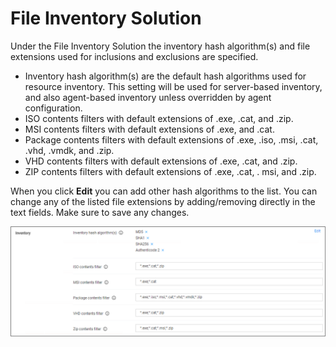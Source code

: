 [title]: # (File Inventory)
[tags]: # (general configuration)
[priority]: # (5)
# File Inventory Solution

Under the File Inventory Solution the inventory hash algorithm(s) and file extensions used for inclusions and exclusions are specified.

* Inventory hash algorithm(s) are the default hash algorithms used for resource inventory. This setting will be used for server-based inventory, and also agent-based inventory unless overridden by agent configuration.
* ISO contents filters with default extensions of .exe, .cat, and .zip.
* MSI contents filters with default extensions of .exe, and .cat.
* Package contents filters with default extensions of .exe, .iso, .msi, .cat, .vhd, .vmdk, and .zip.
* VHD contents filters with default extensions of .exe, .cat, and .zip.
* ZIP contents filters with default extensions of .exe, .cat, . msi, and .zip.

When you click __Edit__ you can add other hash algorithms to the list. You can change any of the listed file extensions by adding/removing directly in the text fields. Make sure to save any changes.

![Collectors file extension filters](images/advanced/collectors.png "Inventory configuration options")
